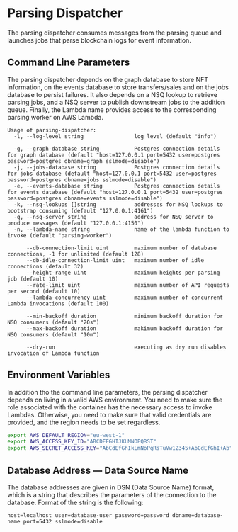 # Parsing Dispatcher

The parsing dispatcher consumes messages from the parsing queue and launches jobs that parse blockchain logs for event information.

## Command Line Parameters

The parsing dispatcher depends on the graph database to store NFT information, on the events database to store transfers/sales and on the jobs database to persist failures.
It also depends on a NSQ lookup to retrieve parsing jobs, and a NSQ server to publish downstream jobs to the addition queue.
Finally, the Lambda name provides access to the corresponding parsing worker on AWS Lambda.

```
Usage of parsing-dispatcher:
  -l, --log-level string                log level (default "info")

  -g, --graph-database string           Postgres connection details for graph database (default "host=127.0.0.1 port=5432 user=postgres password=postgres dbname=graph sslmode=disable")
  -j, --jobs-database string            Postgres connection details for jobs database (default "host=127.0.0.1 port=5432 user=postgres password=postgres dbname=jobs sslmode=disable")
  -e, --events-database string          Postgres connection details for events database (default "host=127.0.0.1 port=5432 user=postgres password=postgres dbname=events sslmode=disable")
  -k, --nsq-lookups []string            addresses for NSQ lookups to bootstrap consuming (default "127.0.0.1:4161")
  -q, --nsq-server string               address for NSQ server to produce messages (default "127.0.0.1:4150")
  -n, --lambda-name string              name of the lambda function to invoke (default "parsing-worker")

      --db-connection-limit uint        maximum number of database connections, -1 for unlimited (default 128)
      --db-idle-connection-limit uint   maximum number of idle connections (default 32)
      --height-range uint               maximum heights per parsing job (default 10)
      --rate-limit uint                 maximum number of API requests per second (default 10)
      --lambda-concurrency uint         maximum number of concurrent Lambda invocations (default 100)

      --min-backoff duration            minimum backoff duration for NSQ consumers (default "20s")
      --max-backoff duration            makimum backoff duration for NSQ consumers (default "10m")

      --dry-run                         executing as dry run disables invocation of Lambda function
```

## Environment Variables

In addition tho the command line parameters, the parsing dispatcher depends on living in a valid AWS environment.
You need to make sure the role associated with the container has the necessary access to invoke Lambdas.
Otherwise, you need to make sure that valid credentials are provided, and the region needs to be set regardless.

```sh
export AWS_DEFAULT_REGION="eu-west-1"
export AWS_ACCESS_KEY_ID="ABCDEFGHIJKLMNOPQRST"
export AWS_SECRET_ACCESS_KEY="AbCdEfGhIkLmNoPqRsTuVw12345+AbCdEfGhI+Ab"
```

## Database Address — Data Source Name

The database addresses are given in DSN (Data Source Name) format, which is a string that describes the parameters of the connection to the database.
Format of the string is the following:

```
host=localhost user=database-user password=password dbname=database-name port=5432 sslmode=disable
```
